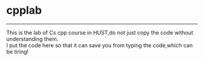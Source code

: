 # cpplab
  ***
  This is the lab of Cs cpp course in HUST,do not just copy the code without understanding them.  
  I put the code here so that it can save you from typing the code,which can be tiring!
